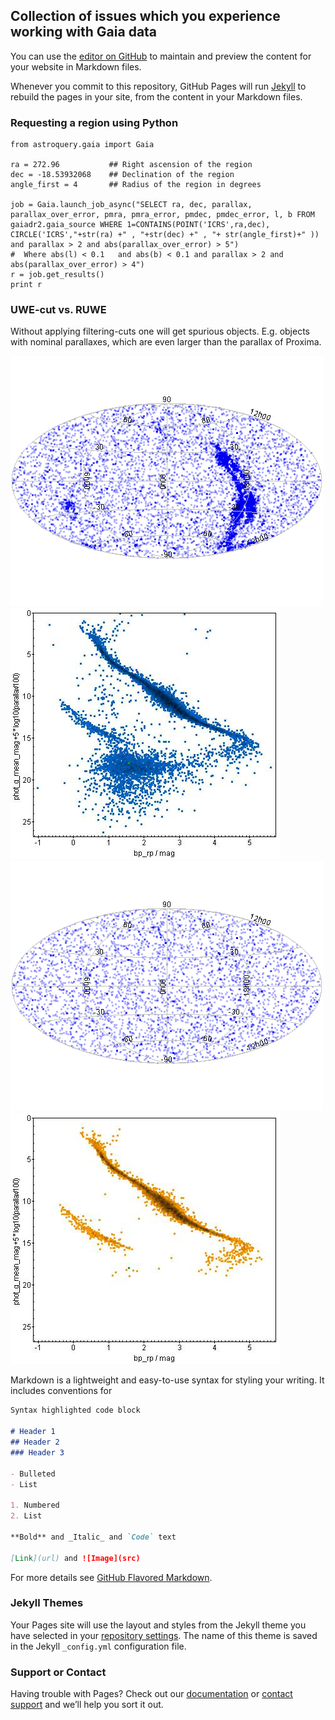 ## Collection of issues which you experience working with Gaia data

You can use the [editor on GitHub](https://github.com/ignotur/GaiaGotchas/edit/master/README.md) to maintain and preview the content for your website in Markdown files.

Whenever you commit to this repository, GitHub Pages will run [Jekyll](https://jekyllrb.com/) to rebuild the pages in your site, from the content in your Markdown files.

### Requesting a region using Python

```
from astroquery.gaia import Gaia

ra = 272.96           ## Right ascension of the region
dec = -18.53932068    ## Declination of the region
angle_first = 4       ## Radius of the region in degrees

job = Gaia.launch_job_async("SELECT ra, dec, parallax, parallax_over_error, pmra, pmra_error, pmdec, pmdec_error, l, b FROM gaiadr2.gaia_source WHERE 1=CONTAINS(POINT('ICRS',ra,dec),  CIRCLE('ICRS',"+str(ra) +" , "+str(dec) +" , "+ str(angle_first)+" )) and parallax > 2 and abs(parallax_over_error) > 5")
#  Where abs(l) < 0.1   and abs(b) < 0.1 and parallax > 2 and abs(parallax_over_error) > 4")
r = job.get_results()
print r
```

### UWE-cut vs. RUWE

Without applying filtering-cuts one will get spurious objects. 
E.g. objects with nominal parallaxes, which are even larger than the parallax of Proxima. 


![Image](sky_gaia_all.png) ![Image](HR_A.jpeg)
![Image](sky_gaia_RUWE_C2.png) ![Image](HR_C1_C2_phot.jpeg)

Markdown is a lightweight and easy-to-use syntax for styling your writing. It includes conventions for

```markdown
Syntax highlighted code block

# Header 1
## Header 2
### Header 3

- Bulleted
- List

1. Numbered
2. List

**Bold** and _Italic_ and `Code` text

[Link](url) and ![Image](src)
```

For more details see [GitHub Flavored Markdown](https://guides.github.com/features/mastering-markdown/).

### Jekyll Themes

Your Pages site will use the layout and styles from the Jekyll theme you have selected in your [repository settings](https://github.com/ignotur/GaiaGotchas/settings). The name of this theme is saved in the Jekyll `_config.yml` configuration file.

### Support or Contact

Having trouble with Pages? Check out our [documentation](https://help.github.com/categories/github-pages-basics/) or [contact support](https://github.com/contact) and we’ll help you sort it out.
